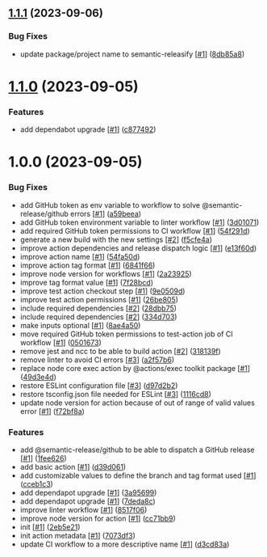 ## [1.1.1](https://github.com/d3p1/semantic-releasify/compare/v1.1.0...v1.1.1) (2023-09-06)


### Bug Fixes

* update package/project name to semantic-releasify [[#1](https://github.com/d3p1/semantic-releasify/issues/1)] ([8db85a8](https://github.com/d3p1/semantic-releasify/commit/8db85a87932398142902da659d275990906970e6))

# [1.1.0](https://github.com/d3p1/semantic-releasify/compare/v1.0.0...v1.1.0) (2023-09-05)


### Features

* add dependabot upgrade [[#1](https://github.com/d3p1/semantic-releasify/issues/1)] ([c877492](https://github.com/d3p1/semantic-releasify/commit/c8774925d9f971c727ac79fc07d1c3a734564bf6))

# 1.0.0 (2023-09-05)


### Bug Fixes

* add GitHub token as env variable to workflow to solve @semantic-release/github errors [[#1](https://github.com/d3p1/semantic-releasify/issues/1)] ([a59beea](https://github.com/d3p1/semantic-releasify/commit/a59beeacb5c57d5c06aad6b4000656ec62ba86af))
* add GitHub token environment variable to linter workflow [[#1](https://github.com/d3p1/semantic-releasify/issues/1)] ([3d01071](https://github.com/d3p1/semantic-releasify/commit/3d01071a1bb73b9d9fc8cba1ecaf87bc72c1ce72))
* add required GitHub token permissions to CI workflow [[#1](https://github.com/d3p1/semantic-releasify/issues/1)] ([54f291d](https://github.com/d3p1/semantic-releasify/commit/54f291d02c13d0552b9a86e01281c0deee11a1f4))
* generate a new build with the new settings [[#2](https://github.com/d3p1/semantic-releasify/issues/2)] ([f5cfe4a](https://github.com/d3p1/semantic-releasify/commit/f5cfe4ac1f7c5776ab7cf069d32cd3e5df7f7169))
* improve action dependencies and release dispatch logic [[#1](https://github.com/d3p1/semantic-releasify/issues/1)] ([e13f60d](https://github.com/d3p1/semantic-releasify/commit/e13f60d332e361d76e1fdb7a340a0884c9f43446))
* improve action name [[#1](https://github.com/d3p1/semantic-releasify/issues/1)] ([54fa50d](https://github.com/d3p1/semantic-releasify/commit/54fa50dc7cd5784143c8b2ba82e053229cc5d219))
* improve action tag format [[#1](https://github.com/d3p1/semantic-releasify/issues/1)] ([6841f66](https://github.com/d3p1/semantic-releasify/commit/6841f66e85249d2c6d9990e84d8492fb490f0ec2))
* improve node version for workflows [[#1](https://github.com/d3p1/semantic-releasify/issues/1)] ([2a23925](https://github.com/d3p1/semantic-releasify/commit/2a2392537148af06ef0659b179c6e55ff0572e43))
* improve tag format value [[#1](https://github.com/d3p1/semantic-releasify/issues/1)] ([7f28bcd](https://github.com/d3p1/semantic-releasify/commit/7f28bcd860ea5c9818a7461560a486888d2d31a7))
* improve test action checkout step [[#1](https://github.com/d3p1/semantic-releasify/issues/1)] ([9e0509d](https://github.com/d3p1/semantic-releasify/commit/9e0509d0334138a6ffbce27789aa5f3561e02197))
* improve test action permissions [[#1](https://github.com/d3p1/semantic-releasify/issues/1)] ([26be805](https://github.com/d3p1/semantic-releasify/commit/26be805a8df5fb56b169bdbcad34fb64444ddd45))
* include required dependencies [[#2](https://github.com/d3p1/semantic-releasify/issues/2)] ([28dbb75](https://github.com/d3p1/semantic-releasify/commit/28dbb75503beb30ece3c2b1900141de4a6231ead))
* include required dependencies [[#2](https://github.com/d3p1/semantic-releasify/issues/2)] ([334d703](https://github.com/d3p1/semantic-releasify/commit/334d70334f834ce4b7a4974d6d29377a9e467b03))
* make inputs optional [[#1](https://github.com/d3p1/semantic-releasify/issues/1)] ([8ae4a50](https://github.com/d3p1/semantic-releasify/commit/8ae4a50f12e8dd853c49875425bc143fa01136fd))
* move required GitHub token permissions to test-action job of CI workflow [[#1](https://github.com/d3p1/semantic-releasify/issues/1)] ([0501673](https://github.com/d3p1/semantic-releasify/commit/050167398a6b406e1a7f5636ed8a2b023b4d3c9d))
* remove jest and ncc to be able to build action [[#2](https://github.com/d3p1/semantic-releasify/issues/2)] ([318139f](https://github.com/d3p1/semantic-releasify/commit/318139fa092b2c54e94d47486ea05adc6dcd5958))
* remove linter to avoid CI errors [[#3](https://github.com/d3p1/semantic-releasify/issues/3)] ([a2f57b6](https://github.com/d3p1/semantic-releasify/commit/a2f57b60067dcede36d317a83536621afb2a7eb1))
* replace node core exec action by @actions/exec toolkit package [[#1](https://github.com/d3p1/semantic-releasify/issues/1)] ([49d3e4d](https://github.com/d3p1/semantic-releasify/commit/49d3e4d3d25819240f9749c0282b4eb88f73abe3))
* restore ESLint configuration file [[#3](https://github.com/d3p1/semantic-releasify/issues/3)] ([d97d2b2](https://github.com/d3p1/semantic-releasify/commit/d97d2b2ed34850cd97a1ab01d30a1ffbb55495ad))
* restore tsconfig.json file needed for ESLint [[#3](https://github.com/d3p1/semantic-releasify/issues/3)] ([1116cd8](https://github.com/d3p1/semantic-releasify/commit/1116cd8fc7a753eac61f3745687c2a3f0ef1379d))
* update node version for action because of out of range of valid values error [[#1](https://github.com/d3p1/semantic-releasify/issues/1)] ([f72bf8a](https://github.com/d3p1/semantic-releasify/commit/f72bf8a0c34d6e43bd214a0e483452a17d697ff3))


### Features

* add @semantic-release/github to be able to dispatch a GitHub release [[#1](https://github.com/d3p1/semantic-releasify/issues/1)] ([1fee626](https://github.com/d3p1/semantic-releasify/commit/1fee626bb292b8d8ddd00f34a0579c171dbc3933))
* add basic action [[#1](https://github.com/d3p1/semantic-releasify/issues/1)] ([d39d061](https://github.com/d3p1/semantic-releasify/commit/d39d061bcecc87d4f5bf7b22c62ad913f84e0695))
* add customizable values to define the branch and tag format used [[#1](https://github.com/d3p1/semantic-releasify/issues/1)] ([cceb1c3](https://github.com/d3p1/semantic-releasify/commit/cceb1c31b4b6e4c04a8fa062dd1ac22aecd6b7a2))
* add dependapot upgrade [[#1](https://github.com/d3p1/semantic-releasify/issues/1)] ([3a95699](https://github.com/d3p1/semantic-releasify/commit/3a956990d1829d98f38af7fa34fe3903faf3639c))
* add dependapot upgrade [[#1](https://github.com/d3p1/semantic-releasify/issues/1)] ([7deda8c](https://github.com/d3p1/semantic-releasify/commit/7deda8c3b10a913dd8df3a2b54a34eec5d43df81))
* improve linter workflow [[#1](https://github.com/d3p1/semantic-releasify/issues/1)] ([8517f06](https://github.com/d3p1/semantic-releasify/commit/8517f0610021f6c6851e4403c0663bfc1a02abd1))
* improve node version for action [[#1](https://github.com/d3p1/semantic-releasify/issues/1)] ([cc71bb9](https://github.com/d3p1/semantic-releasify/commit/cc71bb9f30ae237c39714e971789bef9af6da660))
* init [[#1](https://github.com/d3p1/semantic-releasify/issues/1)] ([2eb5e21](https://github.com/d3p1/semantic-releasify/commit/2eb5e219e5355c25c1fa461aed58e3b1583fd020))
* init action metadata [[#1](https://github.com/d3p1/semantic-releasify/issues/1)] ([7073df3](https://github.com/d3p1/semantic-releasify/commit/7073df3dbcd04c0de9e0e80cbf35507fe866211b))
* update CI workflow to a more descriptive name [[#1](https://github.com/d3p1/semantic-releasify/issues/1)] ([d3cd83a](https://github.com/d3p1/semantic-releasify/commit/d3cd83acac45ecebe7fc7d1ee4d0224d4654a9f5))
